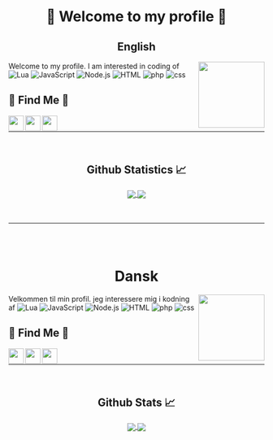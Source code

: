 <h1 align="center">👋 Welcome to my profile 👋</h1>

<h2 align="center">English</h2>

<img align="right" alt="" height="130px" src="https://media.giphy.com/media/DPszHmg7oGlSONHzNx/giphy.gif" />

Welcome to my profile.
I am interested in coding of 
![Lua](https://img.shields.io/badge/%20-%20Lua-blue)
![JavaScript](https://img.shields.io/badge/-Javascript-yellow)
![Node.js](https://img.shields.io/badge/-Node.js-green)
![HTML](https://img.shields.io/badge/-HTML-red)
![php](https://img.shields.io/badge/-php-lightblue)
![css](https://img.shields.io/badge/-css-yellowgreen)

## 🔎 Find Me 🔎

[Discord]: https://discord.com/users/381455281437147146

[Steam]: https://steamcommunity.com/id/M1kk4l_/

[Youtube]: https://www.youtube.com/channel/UCeCutsGoXXiwQj0KAkRh1_A

[<img align="left" alt="" height="30px" src="https://cdn3.iconfinder.com/data/icons/popular-services-brands-vol-2/512/discord-512.png" />][Discord]
[<img align="left" alt="" height="30px" src="https://cdn3.iconfinder.com/data/icons/popular-services-brands-vol-2/512/steam-256.png" />][Steam]
[<img align="left" alt="" height="30px" src="https://cdn4.iconfinder.com/data/icons/social-media-logos-6/512/4-youtube_video-256.png" />][Youtube]
<br />

---
<br/>

  <h2 align="center"> Github Statistics 📈 </h2>
  
  <div align="center"> 
     <a href="">
      <img align="center" src="https://github-readme-stats-sigma-five.vercel.app/api?username=M1kk4l&show_icons=true&include_all_commits=true&count_private=true&theme=react&line_height=40" />
    </a>
    <a href="">
      <img align="center" src="https://github-readme-stats.vercel.app/api/top-langs/?username=M1kk4l&theme=react&line_height=40&hide=css"/>
    </a>
</div

<br/>
<br>
<br>
<hr>
<br>
<br>

<h1 align="center">Dansk</h1>

<img align="right" alt="" height="130px" src="https://media.giphy.com/media/DPszHmg7oGlSONHzNx/giphy.gif" />

Velkommen til min profil.
jeg interessere mig i kodning af 
![Lua](https://img.shields.io/badge/%20-%20Lua-blue)
![JavaScript](https://img.shields.io/badge/-Javascript-yellow)
![Node.js](https://img.shields.io/badge/-Node.js-green)
![HTML](https://img.shields.io/badge/-HTML-red)
![php](https://img.shields.io/badge/-php-lightblue)
![css](https://img.shields.io/badge/-css-yellowgreen)

## 🔎 Find Me 🔎

[Discord]: https://discord.com/users/381455281437147146

[Steam]: https://steamcommunity.com/id/M1kk4l_/

[Youtube]: https://www.youtube.com/channel/UCeCutsGoXXiwQj0KAkRh1_A

[<img align="left" alt="" height="30px" src="https://cdn3.iconfinder.com/data/icons/popular-services-brands-vol-2/512/discord-512.png" />][Discord]
[<img align="left" alt="" height="30px" src="https://cdn3.iconfinder.com/data/icons/popular-services-brands-vol-2/512/steam-256.png" />][Steam]
[<img align="left" alt="" height="30px" src="https://cdn4.iconfinder.com/data/icons/social-media-logos-6/512/4-youtube_video-256.png" />][Youtube]
<br />

---
<br/>

  <h2 align="center"> Github Stats 📈 </h2>
  
  <div align="center"> 
     <a href="">
      <img align="center" src="https://github-readme-stats-sigma-five.vercel.app/api?username=M1kk4l&show_icons=true&include_all_commits=true&count_private=true&theme=react&line_height=40" />
    </a>
    <a href="">
      <img align="center" src="https://github-readme-stats.vercel.app/api/top-langs/?username=M1kk4l&theme=react&line_height=40&hide=css"/>
    </a>
</div

<br/>
